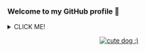 ### Welcome to my GitHub profile :tada:


  
  
  <details>
    <summary>
      CLICK ME!
    </summary>
  
    Hello
    Here is some text
    It's formatted in a monospace font, weirdly.
  </details>



<p align="center">
  <a href="#"><img alt="cute dog :)" src="https://cdn.discordapp.com/attachments/458291463663386646/592779619212460054/Screenshot_20190624-201411.jpg" /></a>
</p

<!--
**LeMorrow/LeMorrow** is a ✨ _special_ ✨ repository because its `README.md` (this file) appears on your GitHub profile.

Here are some ideas to get you started:

- 🔭 I’m currently working on ...
- 🌱 I’m currently learning ...
- 👯 I’m looking to collaborate on ...
- 🤔 I’m looking for help with ...
- 💬 Ask me about ...
- 📫 How to reach me: ...
- 😄 Pronouns: ...
- ⚡ Fun fact: ...
-->
